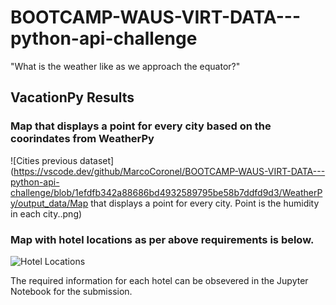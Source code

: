 # BOOTCAMP-WAUS-VIRT-DATA---python-api-challenge
"What is the weather like as we approach the equator?"

## VacationPy Results

### Map that displays a point for every city based on the coorindates from WeatherPy

![Cities previous dataset](https://vscode.dev/github/MarcoCoronel/BOOTCAMP-WAUS-VIRT-DATA---python-api-challenge/blob/1efdfb342a88686bd4932589795be58b7ddfd9d3/WeatherPy/output_data/Map that displays a point for every city. Point is the humidity in each city..png)

### Map with hotel locations as per above requirements is below. 

![Hotel Locations](/output_data/Hotel_locations.png)

The required information for each hotel can be obsevered in the Jupyter Notebook for the submission.

